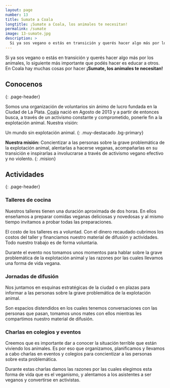 ```yaml
---
layout: page
number: 13
title: Sumate a Coala
longtitle: ¡Sumate a Coala, los animales te necesitan!
permalink: /sumate
image: 13-sumate.jpg
description: >
  Si ya sos vegano o estás en transición y querés hacer algo más por los animales, lo siguiente más importante que podés hacer es educar a otros. En Coala hay muchas cosas por hacer ¡Sumate, los animales te necesitan!
---
```


Si ya sos vegano o estás en transición y querés hacer algo más por los animales, lo siguiente más importante que podés hacer es educar a otros. En Coala hay muchas cosas por hacer **¡Sumate, los animales te necesitan!**


## Conocenos
{: .page-header}

Somos una organización de voluntarios sin ánimo de lucro fundada en la Ciudad de La Plata.
<abbr title="Colectivo Abolicionista por la Liberación Animal">Coala</abbr>
nació en Agosto de 2013 y a partir de entonces busca, a través de un activismo constante y comprometido,
ponerle fin a la explotación animal. Nuestra visión: 

Un mundo sin explotación animal.
{: .muy-destacado .bg-primary}

**Nuestra misión:** Concientizar a las personas sobre la grave problemática de la explotación animal, alentarlas a hacerse veganas, acompañarlas en su transición e inspirarlas a involucrarse a través de activismo vegano efectivo y no violento.
{: .mision}

## Actividades
{: .page-header}

### Talleres de cocina

Nuestros talleres tienen una duración aproximada de dos horas. En ellos enseñamos a preparar comidas veganas deliciosas y novedosas y al mismo tiempo invitamos a probar todas las preparaciones. 

El costo de los talleres es a voluntad. Con el dinero recaudado cubrimos los costos del taller y financiamos nuestro material de difusión y actividades. Todo nuestro trabajo es de forma voluntaria. 

Durante el evento nos tomamos unos momentos para hablar sobre la grave problemática de la explotación animal y las razones por las cuales llevamos una forma de vida vegana.


### Jornadas de difusión

Nos juntamos en esquinas estratégicas de la ciudad o en plazas para informar a las personas sobre la grave problemática de la explotación animal. 

Son espacios distendidos en los cuales tenemos conversaciones con las personas que pasan, tomamos unos mates con ellos mientras les compartimos nuestro material de difusión.

### Charlas en colegios y eventos

Creemos que es importante dar a conocer la situación terrible que están viviendo los animales. Es por eso que organizamos, planificamos y llevamos a cabo charlas en eventos y colegios para concientizar a las personas sobre esta problemática.

Durante estas charlas damos las razones por las cuales elegimos esta forma de vida que es el veganismo, y alentamos a los asistentes a ser veganos y convertirse en activistas.
